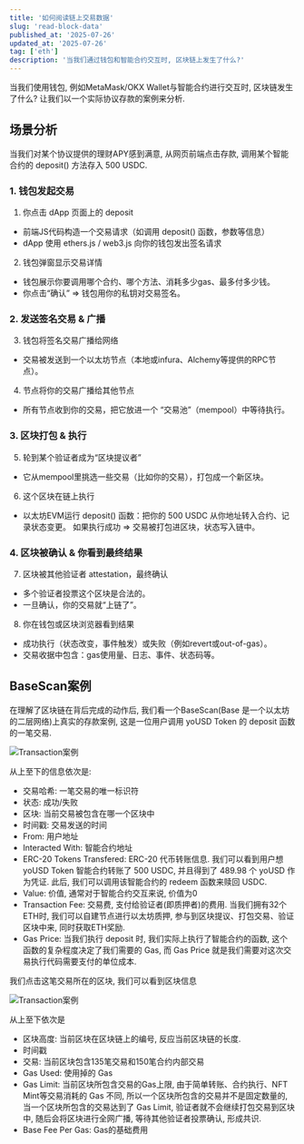 ```yaml
---
title: '如何阅读链上交易数据'
slug: 'read-block-data'
published_at: '2025-07-26'
updated_at: '2025-07-26'
tag: ['eth']
description: '当我们通过钱包和智能合约交互时, 区块链上发生了什么?'
---
```


当我们使用钱包, 例如MetaMask/OKX Wallet与智能合约进行交互时, 区块链发生了什么? 让我们以一个实际协议存款的案例来分析.

## 场景分析
当我们对某个协议提供的理财APY感到满意, 从网页前端点击存款, 调用某个智能合约的 deposit() 方法存入 500 USDC.

### 1. 钱包发起交易
1. 你点击 dApp 页面上的 deposit
- 前端JS代码构造一个交易请求（如调用 deposit() 函数，参数等信息）
- dApp 使用 ethers.js / web3.js 向你的钱包发出签名请求

2. 钱包弹窗显示交易详情
- 钱包展示你要调用哪个合约、哪个方法、消耗多少gas、最多付多少钱。
- 你点击“确认” ⇒ 钱包用你的私钥对交易签名。

### 2. 发送签名交易 & 广播

3. 钱包将签名交易广播给网络
- 交易被发送到一个以太坊节点（本地或infura、Alchemy等提供的RPC节点）。
4. 节点将你的交易广播给其他节点
- 所有节点收到你的交易，把它放进一个 “交易池”（mempool）中等待执行。

### 3. 区块打包 & 执行
5. 轮到某个验证者成为“区块提议者”
- 它从mempool里挑选一些交易（比如你的交易），打包成一个新区块。

6. 这个区块在链上执行
- 以太坊EVM运行 deposit() 函数：把你的 500 USDC 从你地址转入合约、记录状态变更。
如果执行成功 ⇒ 交易被打包进区块，状态写入链中。

### 4. 区块被确认 & 你看到最终结果
7. 区块被其他验证者 attestation，最终确认

- 多个验证者投票这个区块是合法的。
- 一旦确认，你的交易就“上链了”。

8. 你在钱包或区块浏览器看到结果

- 成功执行（状态改变，事件触发）或失败（例如revert或out-of-gas）。
- 交易收据中包含：gas使用量、日志、事件、状态码等。

## BaseScan案例
在理解了区块链在背后完成的动作后, 我们看一个BaseScan(Base 是一个以太坊的二层网络)上真实的存款案例, 这是一位用户调用 yoUSD Token 的 deposit 函数的一笔交易.

![Transaction案例](https://6n9ck0v3cffymhqw.public.blob.vercel-storage.com/read-block-data/transaction.png)

从上至下的信息依次是:
- 交易哈希: 一笔交易的唯一标识符
- 状态: 成功/失败
- 区块: 当前交易被包含在哪一个区块中
- 时间戳: 交易发送的时间
- From: 用户地址
- Interacted With: 智能合约地址
- ERC-20 Tokens Transfered: ERC-20 代币转账信息. 我们可以看到用户想 yoUSD Token 智能合约转账了 500 USDC, 并且得到了 489.98 个 yoUSD 作为凭证. 此后, 我们可以调用该智能合约的 redeem 函数来赎回 USDC. 
- Value: 价值, 通常对于智能合约交互来说, 价值为0
- Transaction Fee: 交易费, 支付给验证者(即质押者)的费用. 当我们拥有32个ETH时, 我们可以自建节点进行以太坊质押, 参与到区块提议、打包交易、验证区块中来, 同时获取ETH奖励.
- Gas Price: 当我们执行 deposit 时, 我们实际上执行了智能合约的函数, 这个函数的复杂程度决定了我们需要的 Gas, 而 Gas Price 就是我们需要对这次交易执行代码需要支付的单位成本.

我们点击这笔交易所在的区块, 我们可以看到区块信息

![Transaction案例](https://6n9ck0v3cffymhqw.public.blob.vercel-storage.com/read-block-data/block.png)

从上至下依次是

- 区块高度: 当前区块在区块链上的编号, 反应当前区块链的长度.
- 时间戳
- 交易: 当前区块包含135笔交易和150笔合约内部交易
- Gas Used: 使用掉的 Gas
- Gas Limit: 当前区块所包含交易的Gas上限, 由于简单转账、合约执行、NFT Mint等交易消耗的 Gas 不同, 所以一个区块所包含的交易并不是固定数量的, 当一个区块所包含的交易达到了 Gas Limit, 验证者就不会继续打包交易到区块中, 随后会将区块进行全网广播, 等待其他验证者投票确认, 形成共识.
- Base Fee Per Gas: Gas的基础费用